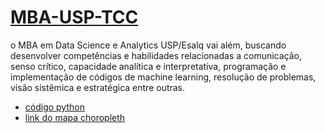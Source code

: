 # [MBA-USP-TCC](https://costargc.github.io/MBA-USP-TCC/)
o MBA em Data Science e Analytics USP/Esalq vai além, buscando desenvolver competências e habilidades relacionadas a comunicação, senso crítico, capacidade analítica e interpretativa, programação e implementação de códigos de machine learning, resolução de problemas, visão sistêmica e estratégica entre outras. 

- [código python](https://github.com/costargc/MBA-USP-TCC/blob/main/TCC_final.ipynb)
- [link do mapa choropleth](https://costargc.github.io/MBA-USP-TCC/choropleth.html)



